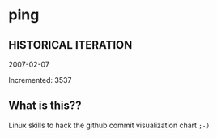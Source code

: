 # ping

## HISTORICAL ITERATION
2007-02-07

Incremented: 3537

## What is this?? 
Linux skills to hack the github commit visualization chart `;-)`
